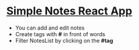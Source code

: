 # [Simple Notes React App](https://kazachenko2v.github.io/NotesApp/)

- You can add and edit notes
- Create tags with **#** in front of words
- Filter NotesList by clicking on the **#tag**
